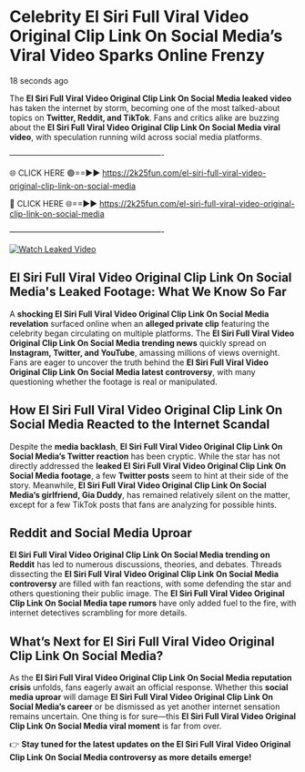 # Celebrity El Siri Full Viral Video Original Clip Link On Social Media’s Viral Video Sparks Online Frenzy

18 seconds ago

The **El Siri Full Viral Video Original Clip Link On Social Media leaked video** has taken the internet by storm, becoming one of the most talked-about topics on **Twitter, Reddit, and TikTok**. Fans and critics alike are buzzing about the **El Siri Full Viral Video Original Clip Link On Social Media viral video**, with speculation running wild across social media platforms.

———————————————————-

🌐 CLICK HERE 🟢==►► https://2k25fun.com/el-siri-full-viral-video-original-clip-link-on-social-media

🔴 CLICK HERE 🌐==►► https://2k25fun.com/el-siri-full-viral-video-original-clip-link-on-social-media

———————————————————-

[![Watch Leaked Video](https://miro.medium.com/v2/resize:fit:828/format:webp/1*cilzJN44JGOrTw9NJCrNHA.gif "Watch Leaked Video")](https://2k25fun.com/el-siri-full-viral-video-original-clip-link-on-social-media)

## **El Siri Full Viral Video Original Clip Link On Social Media's Leaked Footage: What We Know So Far**  
A **shocking El Siri Full Viral Video Original Clip Link On Social Media revelation** surfaced online when an **alleged private clip** featuring the celebrity began circulating on multiple platforms. The **El Siri Full Viral Video Original Clip Link On Social Media trending news** quickly spread on **Instagram, Twitter, and YouTube**, amassing millions of views overnight. Fans are eager to uncover the truth behind the **El Siri Full Viral Video Original Clip Link On Social Media latest controversy**, with many questioning whether the footage is real or manipulated.  

## **How El Siri Full Viral Video Original Clip Link On Social Media Reacted to the Internet Scandal**  
Despite the **media backlash**, **El Siri Full Viral Video Original Clip Link On Social Media’s Twitter reaction** has been cryptic. While the star has not directly addressed the **leaked El Siri Full Viral Video Original Clip Link On Social Media footage**, a few **Twitter posts** seem to hint at their side of the story. Meanwhile, **El Siri Full Viral Video Original Clip Link On Social Media’s girlfriend, Gia Duddy**, has remained relatively silent on the matter, except for a few TikTok posts that fans are analyzing for possible hints.  

## **Reddit and Social Media Uproar**  
**El Siri Full Viral Video Original Clip Link On Social Media trending on Reddit** has led to numerous discussions, theories, and debates. Threads dissecting the **El Siri Full Viral Video Original Clip Link On Social Media controversy** are filled with fan reactions, with some defending the star and others questioning their public image. The **El Siri Full Viral Video Original Clip Link On Social Media tape rumors** have only added fuel to the fire, with internet detectives scrambling for more details.  

## **What’s Next for El Siri Full Viral Video Original Clip Link On Social Media?**  
As the **El Siri Full Viral Video Original Clip Link On Social Media reputation crisis** unfolds, fans eagerly await an official response. Whether this **social media uproar** will damage **El Siri Full Viral Video Original Clip Link On Social Media’s career** or be dismissed as yet another internet sensation remains uncertain. One thing is for sure—this **El Siri Full Viral Video Original Clip Link On Social Media viral moment** is far from over.  

👉 **Stay tuned for the latest updates on the El Siri Full Viral Video Original Clip Link On Social Media controversy as more details emerge!**  
